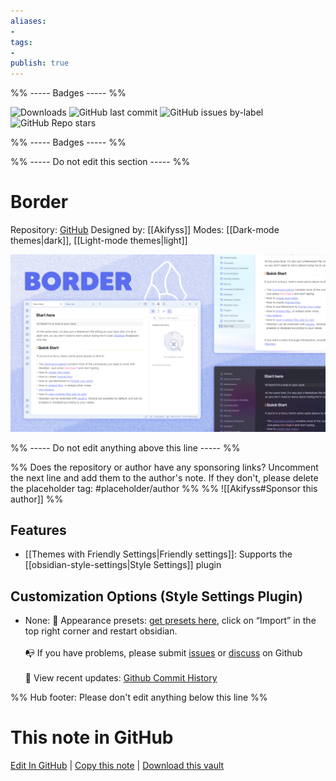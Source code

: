 ```yaml
---
aliases:
- 
tags: 
- 
publish: true
---
```


%% ----- Badges ----- %%

![Downloads](https://img.shields.io/badge/downloads-129907-573E7A?style=for-the-badge&logo=)
![GitHub last commit](https://img.shields.io/github/last-commit/Akifyss/obsidian-border?color=573E7A&label=last%20update&logo=github&style=for-the-badge)
![GitHub issues by-label](https://img.shields.io/github/issues/Akifyss/obsidian-border/help%20wanted?color=573E7A&logo=github&style=for-the-badge) 
![GitHub Repo stars](https://img.shields.io/github/stars/Akifyss/obsidian-border?color=573E7A&logo=github&style=for-the-badge)

%% ----- Badges ----- %%

%% ----- Do not edit this section ----- %%

# Border

Repository: [GitHub](https://github.com/Akifyss/obsidian-border)
Designed by: [[Akifyss]]
Modes: [[Dark-mode themes|dark]], [[Light-mode themes|light]]



![screenshot](https://github.com/Akifyss/obsidian-border/raw/HEAD/cover.png)

%% ----- Do not edit anything above this line ----- %% 

%% Does the repository or author have any sponsoring links? Uncomment the next line and add them to the author's note. If they don't, please delete the placeholder tag: #placeholder/author %%
%% ![[Akifyss#Sponsor this author]] %%


## Features

- [[Themes with Friendly Settings|Friendly settings]]: Supports the [[obsidian-style-settings|Style Settings]] plugin

## Customization Options (Style Settings Plugin) 
- None: 🎨 Appearance presets: [get presets here](https://github.com/Akifyss/obsidian-border/blob/main/presets.md), click on “Import” in the top right corner and restart obsidian. <br> <br> 📭 If you have problems, please submit [issues](https://github.com/Akifyss/obsidian-border/issues) or [discuss](https://github.com/Akifyss/obsidian-border/discussions) on Github<br> <br> 🔼 View recent updates: [Github Commit History](https://github.com/Akifyss/obsidian-border/commits/main)


%% Hub footer: Please don't edit anything below this line %%

# This note in GitHub

<span class="git-footer">[Edit In GitHub](https://github.dev/obsidian-community/obsidian-hub/blob/main/02%20-%20Community%20Expansions/02.05%20All%20Community%20Expansions/Themes/Border.md "git-hub-edit-note") | [Copy this note](https://raw.githubusercontent.com/obsidian-community/obsidian-hub/main/02%20-%20Community%20Expansions/02.05%20All%20Community%20Expansions/Themes/Border.md "git-hub-copy-note") | [Download this vault](https://github.com/obsidian-community/obsidian-hub/archive/refs/heads/main.zip "git-hub-download-vault") </span>
